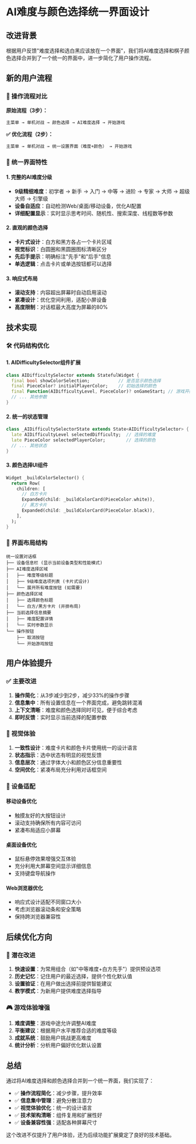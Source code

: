 # AI难度与颜色选择统一界面设计

## 改进背景

根据用户反馈"难度选择和选白黑应该放在一个界面"，我们将AI难度选择和棋子颜色选择合并到了一个统一的界面中，进一步简化了用户操作流程。

## 新的用户流程

### 🔄 操作流程对比

**原始流程（3步）：**
```
主菜单 → 单机对战 → 颜色选择 → AI难度选择 → 开始游戏
```

**✅ 优化流程（2步）：**
```
主菜单 → 单机对战 → 统一设置界面（难度+颜色） → 开始游戏
```

### 📱 统一界面特性

#### 1. 完整的AI难度分级
- **9级精细难度**：初学者 → 新手 → 入门 → 中等 → 进阶 → 专家 → 大师 → 超级大师 → 引擎级
- **设备自适应**：自动检测Web/桌面/移动设备，优化AI配置
- **详细配置显示**：实时显示思考时间、随机性、搜索深度、线程数等参数

#### 2. 直观的颜色选择
- **卡片式设计**：白方和黑方各占一个卡片区域
- **视觉标识**：白圆圈和黑圆圈图标清晰区分
- **先后手提示**：明确标注"先手"和"后手"信息
- **单选逻辑**：点击卡片或单选按钮都可以选择

#### 3. 响应式布局
- **滚动支持**：内容超出屏幕时自动启用滚动
- **紧凑设计**：优化空间利用，适配小屏设备
- **高度限制**：对话框最大高度为屏幕的80%

## 技术实现

### 🛠️ 代码结构优化

#### 1. AIDifficultySelector组件扩展
```dart
class AIDifficultySelector extends StatefulWidget {
  final bool showColorSelection;           // 是否显示颜色选择
  final PieceColor? initialPlayerColor;    // 初始选择的颜色
  final Function(AIDifficultyLevel, PieceColor)? onGameStart; // 游戏开始回调
  // ... 其他参数
}
```

#### 2. 统一的状态管理
```dart
class _AIDifficultySelectorState extends State<AIDifficultySelector> {
  late AIDifficultyLevel selectedDifficulty;  // 选择的难度
  late PieceColor selectedPlayerColor;        // 选择的颜色
  // ... 其他状态
}
```

#### 3. 颜色选择UI组件
```dart
Widget _buildColorSelector() {
  return Row(
    children: [
      // 白方卡片
      Expanded(child: _buildColorCard(PieceColor.white)),
      // 黑方卡片  
      Expanded(child: _buildColorCard(PieceColor.black)),
    ],
  );
}
```

### 🎨 界面布局结构

```
统一设置对话框
├── 设备信息栏 (显示当前设备类型和性能模式)
├── AI难度选择区域
│   ├── 难度等级标题
│   ├── 9级难度选项列表 (卡片式设计)
│   └── 展开所有难度按钮 (如需要)
├── 颜色选择区域
│   ├── 选择颜色标题
│   └── 白方/黑方卡片 (并排布局)
├── 当前选择信息摘要
│   ├── 难度配置详情
│   └── 实时参数显示
└── 操作按钮
    ├── 取消按钮
    └── 开始游戏按钮
```

## 用户体验提升

### ✅ 主要改进

1. **操作简化**：从3步减少到2步，减少33%的操作步骤
2. **信息集中**：所有设置信息在一个界面完成，避免跳转混淆
3. **上下文清晰**：难度和颜色选择同时可见，便于综合考虑
4. **即时反馈**：实时显示当前选择的配置参数

### 🎯 视觉体验

1. **一致性设计**：难度卡片和颜色卡片使用统一的设计语言
2. **状态指示**：选中状态有明显的视觉反馈
3. **信息层次**：通过字体大小和颜色区分信息重要性
4. **空间优化**：紧凑布局充分利用对话框空间

### 📱 设备适配

#### 移动设备优化
- 触摸友好的大按钮设计
- 滚动支持确保所有内容可访问
- 紧凑布局适应小屏幕

#### 桌面设备优化
- 鼠标悬停效果增强交互体验
- 充分利用大屏幕空间显示详细信息
- 支持键盘导航操作

#### Web浏览器优化
- 响应式设计适配不同窗口大小
- 考虑浏览器滚动条和安全策略
- 保持跨浏览器兼容性

## 后续优化方向

### 🔮 潜在改进

1. **快速设置**：为常用组合（如"中等难度+白方先手"）提供预设选项
2. **历史记忆**：记住用户的最近选择，提供个性化默认值
3. **设置验证**：在用户做出选择前提供智能建议
4. **教学模式**：为新用户提供难度选择指导

### 🎮 游戏体验增强

1. **难度调整**：游戏中途允许调整AI难度
2. **平衡建议**：根据用户水平推荐合适的难度等级
3. **成就系统**：鼓励用户挑战更高难度
4. **统计分析**：分析用户偏好优化默认设置

## 总结

通过将AI难度选择和颜色选择合并到一个统一界面，我们实现了：

- ✅ **操作流程简化**：减少步骤，提升效率
- ✅ **信息集中管理**：避免分散注意力
- ✅ **视觉体验优化**：统一的设计语言
- ✅ **技术架构清晰**：组件复用和扩展性好
- ✅ **设备兼容性强**：适配各种屏幕尺寸

这个改进不仅提升了用户体验，还为后续功能扩展奠定了良好的技术基础。